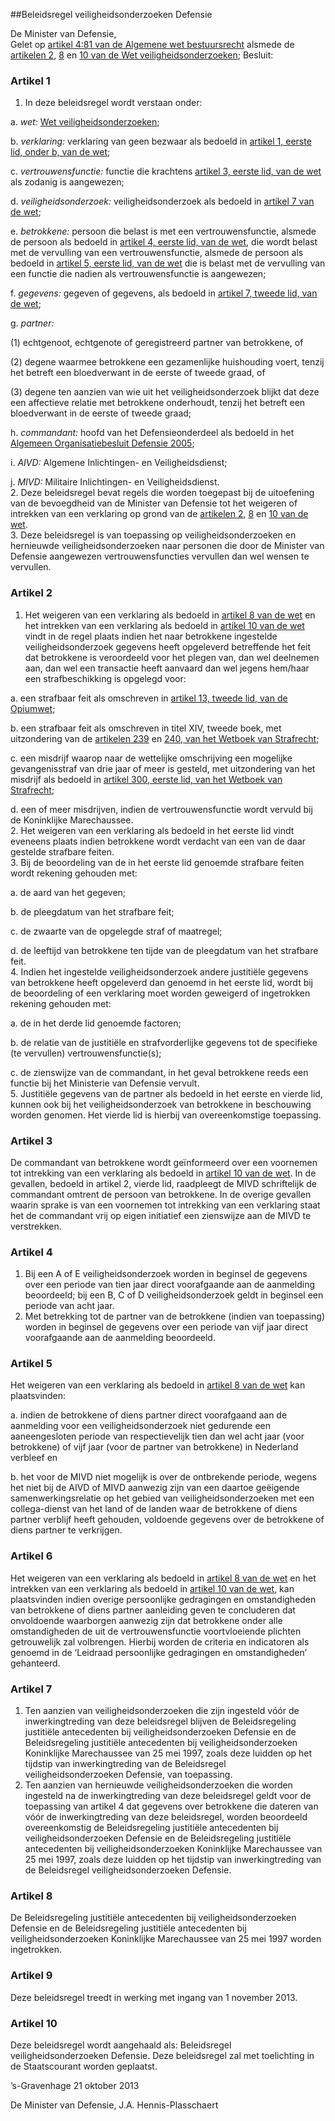 <meta http-equiv='Content-Type' content='text/html; charset=utf-8' />

##Beleidsregel veiligheidsonderzoeken Defensie

De Minister van Defensie,  
Gelet op [artikel 4:81 van de Algemene wet bestuursrecht](../../../../../wet/algemene/wet/bestuursrecht/BWBR0005537/README.md) alsmede de [artikelen 2](../../../../../wet/wet/veiligheidsonderzoeken/BWBR0008277/README.md), [8](../../../../../wet/wet/veiligheidsonderzoeken/BWBR0008277/README.md) en [10 van de Wet veiligheidsonderzoeken](../../../../../wet/wet/veiligheidsonderzoeken/BWBR0008277/README.md);
Besluit:    

### Artikel  1  

1.  In deze beleidsregel wordt verstaan onder: 

a.  *wet:* [Wet veiligheidsonderzoeken](../../../../../wet/wet/veiligheidsonderzoeken/BWBR0008277/README.md);  

b.  *verklaring:* verklaring van geen bezwaar als bedoeld in [artikel 1, eerste lid, onder b, van de wet](../../../../../wet/wet/veiligheidsonderzoeken/BWBR0008277/README.md);  

c.  *vertrouwensfunctie:* functie die krachtens [artikel 3, eerste lid, van de wet](../../../../../wet/wet/veiligheidsonderzoeken/BWBR0008277/README.md) als zodanig is aangewezen;  

d.  *veiligheidsonderzoek:* veiligheidsonderzoek als bedoeld in [artikel 7 van de wet](../../../../../wet/wet/veiligheidsonderzoeken/BWBR0008277/README.md);  

e.  *betrokkene:* persoon die belast is met een vertrouwensfunctie, alsmede de persoon als bedoeld in [artikel 4, eerste lid, van de wet](../../../../../wet/wet/veiligheidsonderzoeken/BWBR0008277/README.md), die wordt belast met de vervulling van een vertrouwensfunctie, alsmede de persoon als bedoeld in [artikel 5, eerste lid, van de wet](../../../../../wet/wet/veiligheidsonderzoeken/BWBR0008277/README.md) die is belast met de vervulling van een functie die nadien als vertrouwensfunctie is aangewezen;  

f.  *gegevens:* gegeven of gegevens, als bedoeld in [artikel 7, tweede lid, van de wet](../../../../../wet/wet/veiligheidsonderzoeken/BWBR0008277/README.md);  

g. *partner:*

(1) echtgenoot, echtgenote of geregistreerd partner van betrokkene, of  

(2) degene waarmee betrokkene een gezamenlijke huishouding voert, tenzij het betreft een bloedverwant in de eerste of tweede graad, of  

(3) degene ten aanzien van wie uit het veiligheidsonderzoek blijkt dat deze een affectieve relatie met betrokkene onderhoudt, tenzij het betreft een bloedverwant in de eerste of tweede graad;    

h.  *commandant:* hoofd van het Defensieonderdeel als bedoeld in het [Algemeen Organisatiebesluit Defensie 2005](../../../../../ministeriele-regeling/algemeen/organisatiebesluit/defensie/2005/BWBR0017799/README.md);  

i.  *AIVD:* Algemene Inlichtingen- en Veiligheidsdienst;  

j.  *MIVD:* Militaire Inlichtingen- en Veiligheidsdienst.     
2.  Deze beleidsregel bevat regels die worden toegepast bij de uitoefening van de bevoegdheid van de Minister van Defensie tot het weigeren of intrekken van een verklaring op grond van de [artikelen 2](../../../../../wet/wet/veiligheidsonderzoeken/BWBR0008277/README.md), [8](../../../../../wet/wet/veiligheidsonderzoeken/BWBR0008277/README.md) en [10 van de wet](../../../../../wet/wet/veiligheidsonderzoeken/BWBR0008277/README.md).   
3.  Deze beleidsregel is van toepassing op veiligheidsonderzoeken en hernieuwde veiligheidsonderzoeken naar personen die door de Minister van Defensie aangewezen vertrouwensfuncties vervullen dan wel wensen te vervullen.  

### Artikel  2  

1.  Het weigeren van een verklaring als bedoeld in [artikel 8 van de wet](../../../../../wet/wet/veiligheidsonderzoeken/BWBR0008277/README.md) en het intrekken van een verklaring als bedoeld in [artikel 10 van de wet](../../../../../wet/wet/veiligheidsonderzoeken/BWBR0008277/README.md) vindt in de regel plaats indien het naar betrokkene ingestelde veiligheidsonderzoek gegevens heeft opgeleverd betreffende het feit dat betrokkene is veroordeeld voor het plegen van, dan wel deelnemen aan, dan wel een transactie heeft aanvaard dan wel jegens hem/haar een strafbeschikking is opgelegd voor: 

a. een strafbaar feit als omschreven in [artikel 13, tweede lid, van de Opiumwet](../../../../../wet/opiumwet/BWBR0001941/README.md);  

b. een strafbaar feit als omschreven in titel XIV, tweede boek, met uitzondering van de [artikelen 239](../../../../../wet/wet/van/3/maart/1881/BWBR0001854/README.md) en [240, van het Wetboek van Strafrecht](../../../../../wet/wet/van/3/maart/1881/BWBR0001854/README.md);  

c. een misdrijf waarop naar de wettelijke omschrijving een mogelijke gevangenisstraf van drie jaar of meer is gesteld, met uitzondering van het misdrijf als bedoeld in [artikel 300, eerste lid, van het Wetboek van Strafrecht](../../../../../wet/wet/van/3/maart/1881/BWBR0001854/README.md);  

d. een of meer misdrijven, indien de vertrouwensfunctie wordt vervuld bij de Koninklijke Marechaussee.     
2.  Het weigeren van een verklaring als bedoeld in het eerste lid vindt eveneens plaats indien betrokkene wordt verdacht van een van de daar gestelde strafbare feiten.   
3.  Bij de beoordeling van de in het eerste lid genoemde strafbare feiten wordt rekening gehouden met: 

a. de aard van het gegeven;  

b. de pleegdatum van het strafbare feit;  

c. de zwaarte van de opgelegde straf of maatregel;  

d. de leeftijd van betrokkene ten tijde van de pleegdatum van het strafbare feit.     
4.  Indien het ingestelde veiligheidsonderzoek andere justitiële gegevens van betrokkene heeft opgeleverd dan genoemd in het eerste lid, wordt bij de beoordeling of een verklaring moet worden geweigerd of ingetrokken rekening gehouden met: 

a. de in het derde lid genoemde factoren;  

b. de relatie van de justitiële en strafvorderlijke gegevens tot de specifieke (te vervullen) vertrouwensfunctie(s);  

c. de zienswijze van de commandant, in het geval betrokkene reeds een functie bij het Ministerie van Defensie vervult.     
5.  Justitiële gegevens van de partner als bedoeld in het eerste en vierde lid, kunnen ook bij het veiligheidsonderzoek van betrokkene in beschouwing worden genomen. Het vierde lid is hierbij van overeenkomstige toepassing.  

### Artikel  3  

De commandant van betrokkene wordt geïnformeerd over een voornemen tot intrekking van een verklaring als bedoeld in [artikel 10 van de wet](../../../../../wet/wet/veiligheidsonderzoeken/BWBR0008277/README.md). In de gevallen, bedoeld in artikel 2, vierde lid, raadpleegt de MIVD schriftelijk de commandant omtrent de persoon van betrokkene. In de overige gevallen waarin sprake is van een voornemen tot intrekking van een verklaring staat het de commandant vrij op eigen initiatief een zienswijze aan de MIVD te verstrekken. 

### Artikel  4  

1.  Bij een A of E veiligheidsonderzoek worden in beginsel de gegevens over een periode van tien jaar direct voorafgaande aan de aanmelding beoordeeld; bij een B, C of D veiligheidsonderzoek geldt in beginsel een periode van acht jaar.   
2.  Met betrekking tot de partner van de betrokkene (indien van toepassing) worden in beginsel de gegevens over een periode van vijf jaar direct voorafgaande aan de aanmelding beoordeeld.  

### Artikel  5  

Het weigeren van een verklaring als bedoeld in [artikel 8 van de wet](../../../../../wet/wet/veiligheidsonderzoeken/BWBR0008277/README.md) kan plaatsvinden: 

a. indien de betrokkene of diens partner direct voorafgaand aan de aanmelding voor een veiligheidsonderzoek niet gedurende een aaneengesloten periode van respectievelijk tien dan wel acht jaar (voor betrokkene) of vijf jaar (voor de partner van betrokkene) in Nederland verbleef en  

b. het voor de MIVD niet mogelijk is over de ontbrekende periode, wegens het niet bij de AIVD of MIVD aanwezig zijn van een daartoe geëigende samenwerkingsrelatie op het gebied van veiligheidsonderzoeken met een collega-dienst van het land of de landen waar de betrokkene of diens partner verblijf heeft gehouden, voldoende gegevens over de betrokkene of diens partner te verkrijgen.   

### Artikel  6  

Het weigeren van een verklaring als bedoeld in [artikel 8 van de wet](../../../../../wet/wet/veiligheidsonderzoeken/BWBR0008277/README.md) en het intrekken van een verklaring als bedoeld in [artikel 10 van de wet](../../../../../wet/wet/veiligheidsonderzoeken/BWBR0008277/README.md), kan plaatsvinden indien overige persoonlijke gedragingen en omstandigheden van betrokkene of diens partner aanleiding geven te concluderen dat onvoldoende waarborgen aanwezig zijn dat betrokkene onder alle omstandigheden de uit de vertrouwensfunctie voortvloeiende plichten getrouwelijk zal volbrengen. Hierbij worden de criteria en indicatoren als genoemd in de ‘Leidraad persoonlijke gedragingen en omstandigheden’ gehanteerd. 

### Artikel  7  

1.  Ten aanzien van veiligheidsonderzoeken die zijn ingesteld vóór de inwerkingtreding van deze beleidsregel blijven de Beleidsregeling justitiële antecedenten bij veiligheidsonderzoeken Defensie en de Beleidsregeling justitiële antecedenten bij veiligheidsonderzoeken Koninklijke Marechaussee van 25 mei 1997, zoals deze luidden op het tijdstip van inwerkingtreding van de Beleidsregel veiligheidsonderzoeken Defensie, van toepassing.   
2.  Ten aanzien van hernieuwde veiligheidsonderzoeken die worden ingesteld na de inwerkingtreding van deze beleidsregel geldt voor de toepassing van artikel 4 dat gegevens over betrokkene die dateren van vóór de inwerkingtreding van deze beleidsregel, worden beoordeeld overeenkomstig de Beleidsregeling justitiële antecedenten bij veiligheidsonderzoeken Defensie en de Beleidsregeling justitiële antecedenten bij veiligheidsonderzoeken Koninklijke Marechaussee van 25 mei 1997, zoals deze luidden op het tijdstip van inwerkingtreding van de Beleidsregel veiligheidsonderzoeken Defensie.  

### Artikel  8  

De Beleidsregeling justitiële antecedenten bij veiligheidsonderzoeken Defensie en de Beleidsregeling justitiële antecedenten bij veiligheidsonderzoeken Koninklijke Marechaussee van 25 mei 1997 worden ingetrokken. 

### Artikel  9  

Deze beleidsregel treedt in werking met ingang van 1 november 2013. 

### Artikel  10  

Deze beleidsregel wordt aangehaald als: Beleidsregel veiligheidsonderzoeken Defensie. 
Deze beleidsregel zal met toelichting in de Staatscourant worden geplaatst.   

’s-Gravenhage 
21 oktober 2013   

De 
Minister van Defensie, 
J.A. Hennis-Plasschaert     
